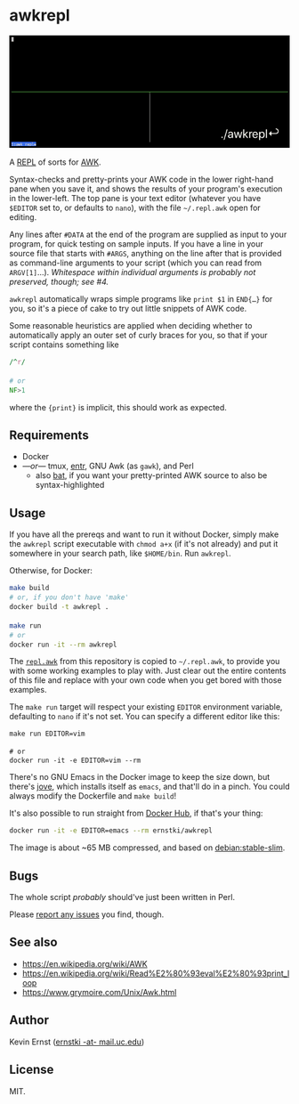 awkrepl
=======

![Screenshot showing the REPL in action](demo.gif)

A [REPL][1] of sorts for [AWK][2].

Syntax-checks and pretty-prints your AWK code in the lower right-hand pane when
you save it, and shows the results of your program's execution in the
lower-left. The top pane is your text editor (whatever you have `$EDITOR` set
to, or defaults to `nano`), with the file `~/.repl.awk` open for editing.

Any lines after `#DATA` at the end of the program are supplied as input to your
program, for quick testing on sample inputs. If you have a line in your source
file that starts with `#ARGS`, anything on the line after that is provided as
command-line arguments to your script (which you can read from `ARGV[1]`…).
_Whitespace within individual arguments is probably not preserved, though; see
#4._

`awkrepl` automatically wraps simple programs like `print $1` in `END{…}` for
you, so it's a piece of cake to try out little snippets of AWK code.

Some reasonable heuristics are applied when deciding whether to automatically
apply an outer set of curly braces for you, so that if your script contains
something like

```awk
/^r/

# or
NF>1
```

where the `{print}` is implicit, this should work as expected.


Requirements
------------

* Docker
* _—or—_ tmux, [entr][], GNU Awk (as `gawk`), and Perl
    * also [bat][], if you want your pretty-printed AWK source to also be
      syntax-highlighted


Usage
-----

If you have all the prereqs and want to run it without Docker, simply make the
`awkrepl` script executable with `chmod a+x` (if it's not already) and put it
somewhere in your search path, like `$HOME/bin`. Run `awkrepl`.

Otherwise, for Docker:

```bash
make build
# or, if you don't have 'make'
docker build -t awkrepl .

make run
# or
docker run -it --rm awkrepl
```

The [`repl.awk`](repl.awk) from this repository is copied to `~/.repl.awk`, to
provide you with some working examples to play with. Just clear out the entire
contents of this file and replace with your own code when you get bored with
those examples.

The `make run` target will respect your existing `EDITOR` environment variable,
defaulting to `nano` if it's not set. You can specify a different editor like
this:

```
make run EDITOR=vim

# or
docker run -it -e EDITOR=vim --rm
```

There's no GNU Emacs in the Docker image to keep the size down, but there's
[jove][], which installs itself as `emacs`, and that'll do in a pinch.  You
could always modify the Dockerfile and `make build`!

It's also possible to run straight from [Docker Hub][hub], if that's your
thing:

```bash
docker run -it -e EDITOR=emacs --rm ernstki/awkrepl
```

The image is about ~65 MB compressed, and based on [debian:stable-slim][slim].


Bugs
----

The whole script _probably_ should've just been written in Perl.

Please [report any issues][issues] you find, though.


See also
--------

* <https://en.wikipedia.org/wiki/AWK>
* <https://en.wikipedia.org/wiki/Read%E2%80%93eval%E2%80%93print_loop>
* <https://www.grymoire.com/Unix/Awk.html>


Author
------

Kevin Ernst ([ernstki -at- mail.uc.edu](mailto:ernstki%20-at%20mail.uc.edu))


License
-------

MIT.


[1]: https://en.wikipedia.org/wiki/Read%E2%80%93eval%E2%80%93print_loop
[2]: https://en.wikipedia.org/wiki/AWK
[entr]: http://eradman.com/entrproject/
[bat]: https://github.com/sharkdp/bat
[jove]: https://www.emacswiki.org/emacs/Jove
[slim]: https://hub.docker.com/_/debian
[hub]: https://hub.docker.com/repository/docker/ernstki/awkrepl
[issues]: https://github.com/ernstki/awkrepl/issues
